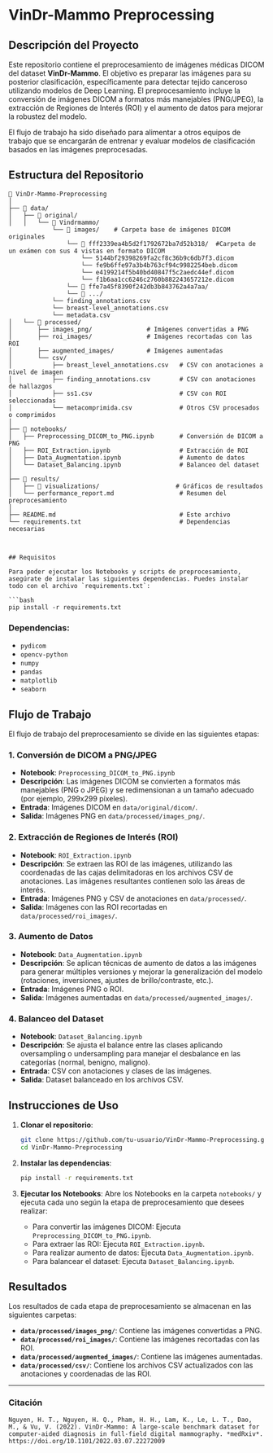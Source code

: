 # VinDr-Mammo Preprocessing

## Descripción del Proyecto

Este repositorio contiene el preprocesamiento de imágenes médicas DICOM del dataset **VinDr-Mammo**. El objetivo es preparar las imágenes para su posterior clasificación, específicamente para detectar tejido canceroso utilizando modelos de Deep Learning. El preprocesamiento incluye la conversión de imágenes DICOM a formatos más manejables (PNG/JPEG), la extracción de Regiones de Interés (ROI) y el aumento de datos para mejorar la robustez del modelo.

El flujo de trabajo ha sido diseñado para alimentar a otros equipos de trabajo que se encargarán de entrenar y evaluar modelos de clasificación basados en las imágenes preprocesadas.

## Estructura del Repositorio

```plaintext
📂 VinDr-Mammo-Preprocessing
│
├── 📂 data/
│   ├── 📂 original/
│   │   └── 📂 Vindrmammo/
            └── 📂 images/    # Carpeta base de imágenes DICOM originales
                └── 📂 fff2339ea4b5d2f1792672ba7d52b318/  #Carpeta de un exámen con sus 4 vistas en formato DICOM 
                    └── 5144bf29398269fa2cf8c36b9c6db7f3.dicom
                    └── fe9b6ffe97a3b4b763cf94c9982254beb.dicom
                    └── e4199214f5b40bd40847f5c2aedc44ef.dicom
                    └── f1b6aa1cc6246c2760b882243657212e.dicom
                └── 📂 ffe7a45f8390f242db3b843762a4a7aa/
                └── 📂 .../
            └── finding_annotations.csv 
            └── breast-level_annotations.csv
            └── metadata.csv                
│   └── 📂 processed/
│       ├── images_png/               # Imágenes convertidas a PNG
│       ├── roi_images/               # Imágenes recortadas con las ROI
│       ├── augmented_images/         # Imágenes aumentadas
│       └── csv/
│           ├── breast_level_annotations.csv   # CSV con anotaciones a nivel de imagen
│           ├── finding_annotations.csv        # CSV con anotaciones de hallazgos
│           ├── ss1.csv                        # CSV con ROI seleccionadas
│           └── metacomprimida.csv             # Otros CSV procesados o comprimidos
│
├── 📂 notebooks/
│   ├── Preprocessing_DICOM_to_PNG.ipynb       # Conversión de DICOM a PNG
│   ├── ROI_Extraction.ipynb                   # Extracción de ROI
│   ├── Data_Augmentation.ipynb                # Aumento de datos
│   └── Dataset_Balancing.ipynb                # Balanceo del dataset
│
├── 📂 results/
│   ├── 📂 visualizations/                     # Gráficos de resultados
│   └── performance_report.md                  # Resumen del preprocesamiento
│
├── README.md                                  # Este archivo
└── requirements.txt                           # Dependencias necesarias



## Requisitos

Para poder ejecutar los Notebooks y scripts de preprocesamiento, asegúrate de instalar las siguientes dependencias. Puedes instalar todo con el archivo `requirements.txt`:

```bash
pip install -r requirements.txt
```

### Dependencias:
- `pydicom`
- `opencv-python`
- `numpy`
- `pandas`
- `matplotlib`
- `seaborn`

## Flujo de Trabajo

El flujo de trabajo del preprocesamiento se divide en las siguientes etapas:

### 1. Conversión de DICOM a PNG/JPEG
- **Notebook**: `Preprocessing_DICOM_to_PNG.ipynb`
- **Descripción**: Las imágenes DICOM se convierten a formatos más manejables (PNG o JPEG) y se redimensionan a un tamaño adecuado (por ejemplo, 299x299 píxeles).
- **Entrada**: Imágenes DICOM en `data/original/dicom/`.
- **Salida**: Imágenes PNG en `data/processed/images_png/`.

### 2. Extracción de Regiones de Interés (ROI)
- **Notebook**: `ROI_Extraction.ipynb`
- **Descripción**: Se extraen las ROI de las imágenes, utilizando las coordenadas de las cajas delimitadoras en los archivos CSV de anotaciones. Las imágenes resultantes contienen solo las áreas de interés.
- **Entrada**: Imágenes PNG y CSV de anotaciones en `data/processed/`.
- **Salida**: Imágenes con las ROI recortadas en `data/processed/roi_images/`.

### 3. Aumento de Datos
- **Notebook**: `Data_Augmentation.ipynb`
- **Descripción**: Se aplican técnicas de aumento de datos a las imágenes para generar múltiples versiones y mejorar la generalización del modelo (rotaciones, inversiones, ajustes de brillo/contraste, etc.).
- **Entrada**: Imágenes PNG o ROI.
- **Salida**: Imágenes aumentadas en `data/processed/augmented_images/`.

### 4. Balanceo del Dataset
- **Notebook**: `Dataset_Balancing.ipynb`
- **Descripción**: Se ajusta el balance entre las clases aplicando oversampling o undersampling para manejar el desbalance en las categorías (normal, benigno, maligno).
- **Entrada**: CSV con anotaciones y clases de las imágenes.
- **Salida**: Dataset balanceado en los archivos CSV.

## Instrucciones de Uso

1. **Clonar el repositorio**:

   ```bash
   git clone https://github.com/tu-usuario/VinDr-Mammo-Preprocessing.git
   cd VinDr-Mammo-Preprocessing
   ```

2. **Instalar las dependencias**:

   ```bash
   pip install -r requirements.txt
   ```

3. **Ejecutar los Notebooks**: Abre los Notebooks en la carpeta `notebooks/` y ejecuta cada uno según la etapa de preprocesamiento que desees realizar:
   - Para convertir las imágenes DICOM: Ejecuta `Preprocessing_DICOM_to_PNG.ipynb`.
   - Para extraer las ROI: Ejecuta `ROI_Extraction.ipynb`.
   - Para realizar aumento de datos: Ejecuta `Data_Augmentation.ipynb`.
   - Para balancear el dataset: Ejecuta `Dataset_Balancing.ipynb`.

## Resultados

Los resultados de cada etapa de preprocesamiento se almacenan en las siguientes carpetas:

- **`data/processed/images_png/`**: Contiene las imágenes convertidas a PNG.
- **`data/processed/roi_images/`**: Contiene las imágenes recortadas con las ROI.
- **`data/processed/augmented_images/`**: Contiene las imágenes aumentadas.
- **`data/processed/csv/`**: Contiene los archivos CSV actualizados con las anotaciones y coordenadas de las ROI.


---

### Citación


```
Nguyen, H. T., Nguyen, H. Q., Pham, H. H., Lam, K., Le, L. T., Dao, M., & Vu, V. (2022). VinDr-Mammo: A large-scale benchmark dataset for computer-aided diagnosis in full-field digital mammography. *medRxiv*. https://doi.org/10.1101/2022.03.07.22272009
```

